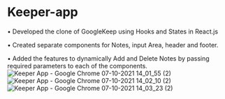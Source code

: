 # Keeper-app
• Developed the clone of GoogleKeep using Hooks and States in React.js

• Created separate components for Notes, input Area, header and footer.

• Added the features to dynamically Add and Delete Notes by passing required parameters to each of the components.
![Keeper App - Google Chrome 07-10-2021 14_01_55 (2)](https://user-images.githubusercontent.com/85646974/136349878-d468ebcf-2a59-4eaa-810c-0f04b8a2e7c6.png)
![Keeper App - Google Chrome 07-10-2021 14_02_10 (2)](https://user-images.githubusercontent.com/85646974/136349908-044f3afe-3d15-4059-85ff-b69d3bc02fd8.png)
![Keeper App - Google Chrome 07-10-2021 14_03_23 (2)](https://user-images.githubusercontent.com/85646974/136349941-f1505845-a782-4249-a64b-28861cb0d49b.png)
